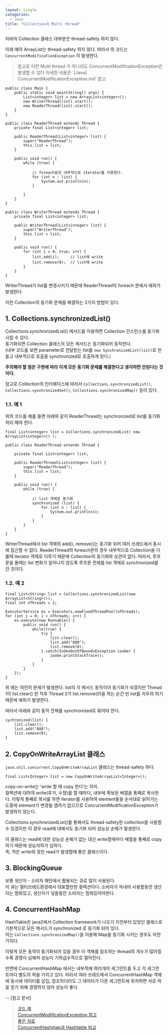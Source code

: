```yaml
---
layout: single
categories: 
  - Java
title: "Collection과 Multi thread"
---
```


 자바의 Collection 클래스 대부분은 thread-safety 하지 않다.

 아래 예의 ArrayList는 thread-safety 하지 않다. 따라서 위 코드는  `ConcurrentModificationException` 이 발생한다.

> 참고로 이런 Multi thread 가 아니라도 ConcurrentModificationException은 발생할 수 있다 자세한 내용은 `[Java] ConcurrentModificationException.md' 참고 
 
```
public class Main {
	public static void main(String[] args) {
		List<integer> list = new ArrayList<integer>();
		new WriterThread(list).start();
		new ReaderThread(list).start(); 
    }
}
```

```
public class ReaderThread extends Thread {
	private final List<integer> list;
  
	public ReaderThread(List<integer> list) {
		super("ReaderThread");
		this.list = list;
	}
  
	public void run() {
		while (true) {
		
			// foreach문은 내부적으로 iterator를 사용한다.
			for (int n : list) {	
				System.out.println(n);
			}
			
		}
	}
}
``` 

```
public class WriterThread extends Thread {
	private final List<integer> list;
	
	public WriterThread(List<integer> list) {
		super("WriterThread");
		this.list = list;
	}
  
	public void run() {
		for (int i = 0; true; i++) {
			list.add(i);     // list에 write
			list.remove(0);  // list에 write
		}
	}
}
```

WriterThread가 list를 변경시키기 때문에 ReaderThread의 foreach 문에서 예외가 발생한다.

이런 Collection의 동기화 문제를 해결하는 2가지 방법이 있다.

## 1. Collections.synchronizedList()
 Collections.synchronizedList() 메서드를 이용하면 Collection 인스턴스를 동기화 시킬 수 있다. <br/>
 동기화되면 Collection 클래스의 모든 메서드는 동기화되어 동작한다. <br/>
 (내부 코드를 보면 parameter로 전달받는 list를 `new SynchronizedList(list)`로 만들고 내부적으로 호출을 synchronized로 호출하게 된다.)
 
 
 **주의해야 할 점은 구현에 따라 이게 모든 동기화 문제를 해결한다고 생각하면 안된다는 것이다.**

 참고로 Collection의 인터페이스에 따라서 `Collections.synchronizedList()`, `Collections.synchronizedSet()`, `Collections.synchronizedMap()` 등이 있다.

### 1.1. 예 1
 위의 코드를 예를 들면 아래와 같이 ReaderThread는 synchronized로 list를 동기화 처리 해야 한다.

```
final List<integer> list = Collections.synchronizedList( new ArrayList<integer>() );
```
 
```
public class ReaderThread extends Thread {
  
	private final List<integer> list;

	public ReaderThread(List<integer> list) {
		super("ReaderThread");
		this.list = list;
	}
  
	public void run() {
		while (true) {
		
			// list 객체로 동기화
			synchronized (list) {
				for (int n : list) {
					System.out.println(n);
				}
			}
		}
	}
}
```

 WriterThread에서 list 객체의 add(), remove()는 동기화 되어 여러 쓰레드에서 동시에 접근할 수 없다. ReaderThread의 foreach문의 경우 내부적으로 Collection을 다룰때 iterator 객체로 다루기 때문에 Collection의 동기화와 상관이 없다. 따라서, 루프문을 돌때는 list 변화가 일어나지 않도록 루프문 전체를 list 객체로 synchronized를 건 것이다. 


### 1.2. 예 2

```
final List<String> list = Collections.synchronizedList(new ArrayList<String>());
final int nThreads = 2;

ExecutorService es = Executors.newFixedThreadPool(nThreads);
for (int i = 0; i < nThreads; i++) {
	es.execute(new Runnable() {
		public void run() {
			while(true) {
				try {
					list.clear();
					list.add("888");
					list.remove(0);
				} catch(IndexOutOfBoundsException ioobe) {
					ioobe.printStackTrace();
				}
			}
		}
	});
}
```

 위 예는 여전히 문제가 발생한다. list의 각 메서드 동작이야 동기화가 되겠지만 Thread 1이 list.clear() 한 직후 Thread 2가 list.remove(0)을 하는 순간 빈 list를 지우려 하기 때문에 예외가 발생한다.

따라서 아래와 같이 동작 전체를 synchronized로 묶어야 한다.

```
sychronized(list) {
	list.clear();
	list.add("888");
	list.remove(0);
}
```

## 2. CopyOnWriteArrayList 클래스
 `java.util.concurrent.CopyOnWriteArrayList` 클래스는 thread-safety 하다. 

```
final List<Integer> list = new CopyOnWriteArrayList<Integer>();
```

 copy-on-write는 ‘write 할 때 copy 한다’는 의미.  <br/>
 컬렉션에 대하여 write(추가, 수정)를 할 때마다, 내부에 확보된 배열을 통째로 복사한다. 이렇게 통째로 복사를 하면 iterator를 사용하여 element들을 순서대로 읽어가는 도중에 element가 변경될 염려가 없으므로  ConcurrentModificationException가 발생하지 않는다.<br/>
 
 Collections.synchronizedList()를 통해서도 thread-safety한 collection을 사용할 수 있겠지만 이 경우 read에 대해서도 동기화 되어 성능상 손해가 발생한다. <br/>
 
 이 클래스는 read에 대한 성능상 손해가 없는 대신 write할때마다 배열을 통째로 copy하기 때문에 성능저하가 심하다. <br/>
 즉, 적은 write와 잦은 read가 발생할때 좋은 클래스이다.


## 3. BlockingQueue
 보통 생산자 - 소비자 패턴에서 활용되는 큐로 많이 사용된다. <br/>
 이 큐는 멀티쓰레드환경에서 대표할만한 컬렉션이다. 
 소비자가 꺼내어 사용할동안 생산자는 멈춰있고, 생산자가 넣을동안 소비자는 멈춰있어야한다. 


## 4. ConcurrentHashMap
 HashTable은 java2에서 Collection framework가 나오기 이전부터 있었던 클래스로 기본적으로 모든 메서드가 synchronized 로 동기화 되어 있다. <br/>
 이는 `Collections.synchronizedMap()`을 이용해 Map을 동기화 시키는 경우도 마찬가지다.
 
 이렇게 모든 동작이 동기화되어 있을 경우 이 객체를 참조하는 thread의 개수가 많아질수록 경쟁이 심해져 성능이 기하급수적으로 떨어진다. 
 
 반면에 ConcurrentHashMap 에서는 내부적에 여러개의 세그먼트를 두고 각 세그먼트마다 별도의 락을 가지고 있다. 따라서 여러 쓰레드에서 ConcurrentHashMap 객체에 동시에 데이터를 삽입, 참조하더라도 그 데이터가 다른 세그먼트에 위치하면 서로 락을 얻기 위해 경쟁하지 않아 성능이 좋다.
  
--
[참고 문서]
> [코드 예](http://so-blog.net/2015/01/04/collection_with_multi_thread/) <br/> 
> [ConcurrentModificationException 참고](http://suein1209.tistory.com/323) <br/>
> [좋은 자료](http://okky.kr/article/279692) <br/>
> [ConcurrentHashmap과 Hashtable 비교](http://agbird.egloos.com/4849046) <br/>







